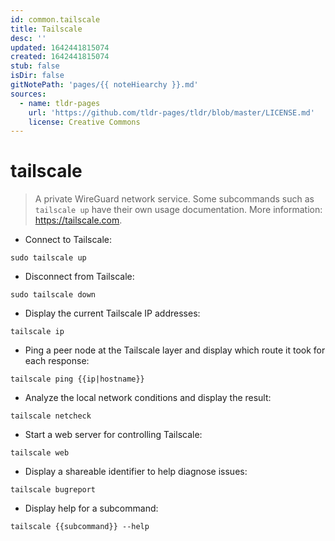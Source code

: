 ```yaml
---
id: common.tailscale
title: Tailscale
desc: ''
updated: 1642441815074
created: 1642441815074
stub: false
isDir: false
gitNotePath: 'pages/{{ noteHiearchy }}.md'
sources:
  - name: tldr-pages
    url: 'https://github.com/tldr-pages/tldr/blob/master/LICENSE.md'
    license: Creative Commons
---
```

# tailscale

> A private WireGuard network service.
> Some subcommands such as `tailscale up` have their own usage documentation.
> More information: <https://tailscale.com>.

- Connect to Tailscale:

`sudo tailscale up`

- Disconnect from Tailscale:

`sudo tailscale down`

- Display the current Tailscale IP addresses:

`tailscale ip`

- Ping a peer node at the Tailscale layer and display which route it took for each response:

`tailscale ping {{ip|hostname}}`

- Analyze the local network conditions and display the result:

`tailscale netcheck`

- Start a web server for controlling Tailscale:

`tailscale web`

- Display a shareable identifier to help diagnose issues:

`tailscale bugreport`

- Display help for a subcommand:

`tailscale {{subcommand}} --help`

